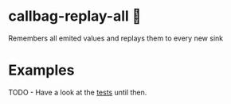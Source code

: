 # callbag-replay-all 👜

Remembers all emited values and replays them to every new sink

# Examples

TODO - Have a look at the [tests](__tests__/) until then.
